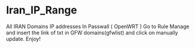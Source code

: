 # Iran_IP_Range
All IRAN Domains IP addresses
In Passwall ( OpenWRT ) Go to Rule Manage and insert the link of txt in GFW domains(gfwlist) and click on manually update.
Enjoy!
